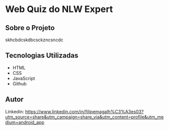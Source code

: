 # Web Quiz do NLW Expert

## Sobre o Projeto
skhcbdcskdbcsckzncsncdc

## Tecnologias Utilizadas 

- HTML
- CSS
- JavaScript
- Github

## Autor
Linkedin: https://www.linkedin.com/in/filipemagalh%C3%A3es03?utm_source=share&utm_campaign=share_via&utm_content=profile&utm_medium=android_app
